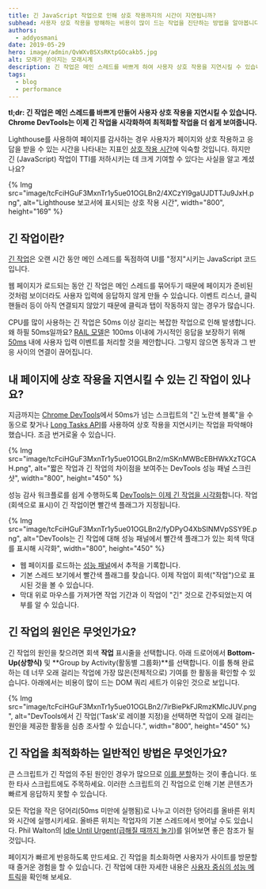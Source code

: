 ```yaml
---
title: 긴 JavaScript 작업으로 인해 상호 작용까지의 시간이 지연됩니까?
subhead: 사용자 상호 작용을 방해하는 비용이 많이 드는 작업을 진단하는 방법을 알아봅니다.
authors:
  - addyosmani
date: 2019-05-29
hero: image/admin/QvWXvBSXsRKtpGOcakb5.jpg
alt: 모래가 쏟아지는 모래시계
description: 긴 작업은 메인 스레드를 바쁘게 하여 사용자 상호 작용을 지연시킬 수 있습니다. Chrome DevTools가 이제 긴 작업을 시각화하여 최적화할 작업을 더 쉽게 보여줍니다.
tags:
  - blog
  - performance
---
```


**tl;dr: 긴 작업은 메인 스레드를 바쁘게 만들어 사용자 상호 작용을 지연시킬 수 있습니다. Chrome DevTools는 이제 긴 작업을 시각화하여 최적화할 작업을 더 쉽게 보여줍니다.**

Lighthouse를 사용하여 페이지를 감사하는 경우 사용자가 페이지와 상호 작용하고 응답을 받을 수 있는 시간을 나타내는 지표인 [상호 작용 시간](/interactive)에 익숙할 것입니다. 하지만 긴 (JavaScript) 작업이 TTI를 저하시키는 데 크게 기여할 수 있다는 사실을 알고 계셨나요?

{% Img src="image/tcFciHGuF3MxnTr1y5ue01OGLBn2/4XCzYI9gaUJDTTJu9JxH.png", alt="Lighthouse 보고서에 표시되는 상호 작용 시간", width="800", height="169" %}

## 긴 작업이란?

[긴 작업](https://developer.mozilla.org/docs/Web/API/Long_Tasks_API)은 오랜 시간 동안 메인 스레드를 독점하여 UI를 "정지"시키는 JavaScript 코드입니다.

웹 페이지가 로드되는 동안 긴 작업은 메인 스레드를 묶어두기 때문에 페이지가 준비된 것처럼 보이더라도 사용자 입력에 응답하지 않게 만들 수 있습니다. 이벤트 리스너, 클릭 핸들러 등이 아직 연결되지 않았기 때문에 클릭과 탭이 작동하지 않는 경우가 많습니다.

CPU를 많이 사용하는 긴 작업은 50ms 이상 걸리는 복잡한 작업으로 인해 발생합니다. 왜 하필 50ms일까요? [RAIL 모델](https://developers.google.com/web/fundamentals/performance/rail)은 100ms 이내에 가시적인 응답을 보장하기 위해 [50ms](https://developers.google.com/web/fundamentals/performance/rail#response) 내에 사용자 입력 이벤트를 처리할 것을 제안합니다. 그렇지 않으면 동작과 그 반응 사이의 연결이 끊어집니다.

## 내 페이지에 상호 작용을 지연시킬 수 있는 긴 작업이 있나요?

지금까지는 [Chrome DevTools](https://developers.google.com/web/tools/chrome-devtools/)에서 50ms가 넘는 스크립트의 "긴 노란색 블록"을 수동으로 찾거나 [Long Tasks API](https://calendar.perfplanet.com/2017/tracking-cpu-with-long-tasks-api/)를 사용하여 상호 작용을 지연시키는 작업을 파악해야 했습니다. 조금 번거로울 수 있습니다.

{% Img src="image/tcFciHGuF3MxnTr1y5ue01OGLBn2/mSKnMWBcEBHWkXzTGCAH.png", alt="짧은 작업과 긴 작업의 차이점을 보여주는 DevTools 성능 패널 스크린샷", width="800", height="450" %}

성능 감사 워크플로를 쉽게 수행하도록 [DevTools는 이제 긴 작업을 시각화](https://developers.google.com/web/updates/2019/03/devtools#longtasks)합니다. 작업(회색으로 표시)이 긴 작업이면 빨간색 플래그가 지정됩니다.

{% Img src="image/tcFciHGuF3MxnTr1y5ue01OGLBn2/fyDPyO4XbSINMVpSSY9E.png", alt="DevTools는 긴 작업에 대해 성능 패널에서 빨간색 플래그가 있는 회색 막대를 표시해 시각화", width="800", height="450" %}

- 웹 페이지를 로드하는 [성능 패널](https://developers.google.com/web/tools/chrome-devtools/evaluate-performance/)에서 추적을 기록합니다.
- 기본 스레드 보기에서 빨간색 플래그를 찾습니다. 이제 작업이 회색("작업")으로 표시된 것을 볼 수 있습니다.
- 막대 위로 마우스를 가져가면 작업 기간과 이 작업이 "긴" 것으로 간주되었는지 여부를 알 수 있습니다.

## 긴 작업의 원인은 무엇인가요?

긴 작업의 원인을 찾으려면 회색 **작업** 표시줄을 선택합니다. 아래 드로어에서 **Bottom-Up(상향식)** 및 **Group by Activity(활동별 그룹화)**를 선택합니다. 이를 통해 완료하는 데 너무 오래 걸리는 작업에 가장 많은(전체적으로) 기여를 한 활동을 확인할 수 있습니다. 아래에서는 비용이 많이 드는 DOM 쿼리 세트가 이유인 것으로 보입니다.

{% Img src="image/tcFciHGuF3MxnTr1y5ue01OGLBn2/7irBiePkFJRmzKMlcJUV.png", alt="DevTools에서 긴 작업('Task'로 레이블 지정)을 선택하면 작업이 오래 걸리는 원인을 제공한 활동을 심층 조사할 수 있습니다.", width="800", height="450" %}

## 긴 작업을 최적화하는 일반적인 방법은 무엇인가요?

큰 스크립트가 긴 작업의 주된 원인인 경우가 많으므로 [이를 분할](/reduce-javascript-payloads-with-code-splitting)하는 것이 좋습니다. 또한 타사 스크립트에도 주목하세요. 이러한 스크립트의 긴 작업으로 인해 기본 콘텐츠가 빠르게 응답하지 못할 수 있습니다.

모든 작업을 작은 덩어리(50ms 미만에 실행됨)로 나누고 이러한 덩어리를 올바른 위치와 시간에 실행시키세요. 올바른 위치는 작업자의 기본 스레드에서 벗어날 수도 있습니다. Phil Walton의 [Idle Until Urgent(급해질 때까지 놀기)](https://philipwalton.com/articles/idle-until-urgent/)를 읽어보면 좋은 참조가 될 것입니다.

페이지가 빠르게 반응하도록 만드세요. 긴 작업을 최소화하면 사용자가 사이트를 방문할 때 즐거운 경험을 할 수 있습니다. 긴 작업에 대한 자세한 내용은 [사용자 중심의 성능 메트릭](https://developers.google.com/web/fundamentals/performance/user-centric-performance-metrics#tracking_long_tasks)을 확인해 보세요.
